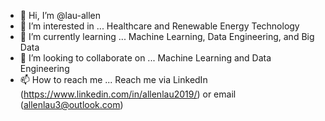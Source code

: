 - 👋 Hi, I’m @lau-allen
- 👀 I’m interested in ... Healthcare and Renewable Energy Technology
- 🌱 I’m currently learning ... Machine Learning, Data Engineering, and Big Data 
- 💞️ I’m looking to collaborate on ... Machine Learning and Data Engineering
- 📫 How to reach me ... Reach me via LinkedIn (https://www.linkedin.com/in/allenlau2019/) or email (allenlau3@outlook.com)

<!---
lau-allen/lau-allen is a ✨ special ✨ repository because its `README.md` (this file) appears on your GitHub profile.
You can click the Preview link to take a look at your changes.
--->
